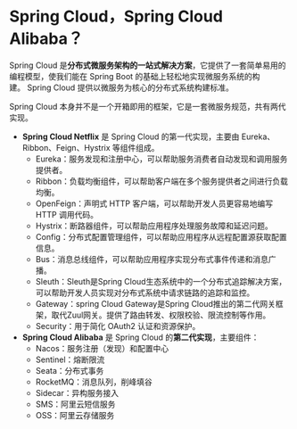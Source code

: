 # Spring Cloud，Spring Cloud Alibaba？

Spring Cloud 是**分布式微服务架构的一站式解决方案**，它提供了一套简单易用的编程模型，使我们能在 Spring Boot 的基础上轻松地实现微服务系统的构建。 Spring Cloud 提供以微服务为核心的分布式系统构建标准。

Spring Cloud 本身并不是一个开箱即用的框架，它是一套微服务规范，共有两代实现。
- **Spring Cloud Netflix** 是 Spring Cloud 的第一代实现，主要由 Eureka、Ribbon、Feign、Hystrix 等组件组成。
	- Eureka：服务发现和注册中心，可以帮助服务消费者自动发现和调用服务提供者。
	- Ribbon：负载均衡组件，可以帮助客户端在多个服务提供者之间进行负载均衡。
	- OpenFeign：声明式 HTTP 客户端，可以帮助开发人员更容易地编写 HTTP 调用代码。
	- Hystrix：断路器组件，可以帮助应用程序处理服务故障和延迟问题。
	- Config：分布式配置管理组件，可以帮助应用程序从远程配置源获取配置信息。
	- Bus：消息总线组件，可以帮助应用程序实现分布式事件传递和消息广播。
	- Sleuth：Sleuth是Spring Cloud生态系统中的一个分布式追踪解决方案，可以帮助开发人员实现对分布式系统中请求链路的追踪和监控。
	- Gateway：spring Cloud Gateway是Spring Cloud推出的第二代网关框架，取代Zuul网关。提供了路由转发、权限校验、限流控制等作用。
	- Security：用于简化 OAuth2 认证和资源保护。
- **Spring Cloud Alibaba** 是 Spring Cloud 的**第二代实现**，主要组件：
	- Nacos：服务注册（发现）和配置中心
	- Sentinel：熔断限流
	- Seata：分布式事务
	- RocketMQ：消息队列，削峰填谷
	- Sidecar：异构服务接入
	- SMS：阿里云短信服务
	- OSS：阿里云存储服务

